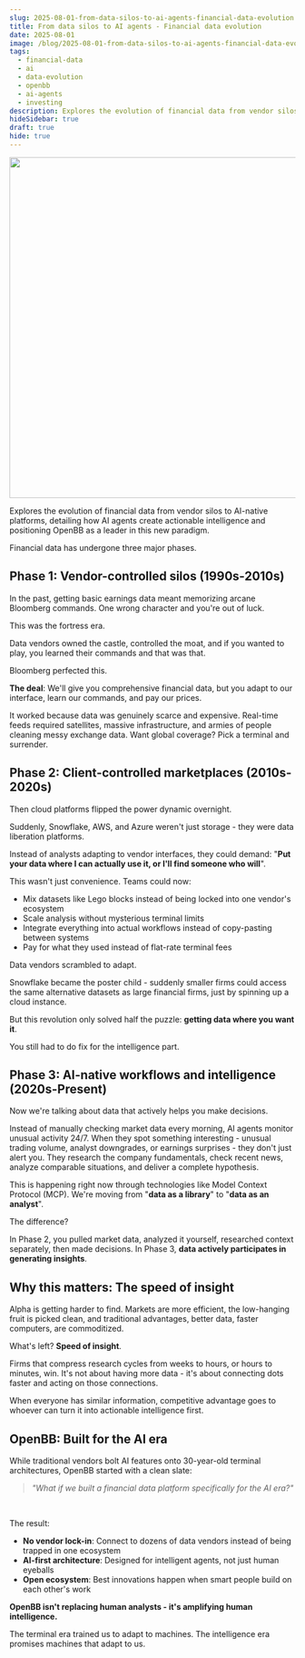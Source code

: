 ```yaml
---
slug: 2025-08-01-from-data-silos-to-ai-agents-financial-data-evolution
title: From data silos to AI agents - Financial data evolution
date: 2025-08-01
image: /blog/2025-08-01-from-data-silos-to-ai-agents-financial-data-evolution
tags:
  - financial-data
  - ai
  - data-evolution
  - openbb
  - ai-agents
  - investing
description: Explores the evolution of financial data from vendor silos to AI-native platforms, detailing how AI agents create actionable intelligence and positioning OpenBB as a leader in this new paradigm.
hideSidebar: true
draft: true
hide: true
---
```


<p align="center">
    <img width="600" src="/blog/
    2025-08-01-from-data-silos-to-ai-agents-financial-data-evolution.png" />
</p>

Explores the evolution of financial data from vendor silos to AI-native platforms, detailing how AI agents create actionable intelligence and positioning OpenBB as a leader in this new paradigm.

<!-- truncate -->

<div style={{borderTop: '1px solid #0088CC', margin: '1.5em 0'}} />

Financial data has undergone three major phases.

## Phase 1: Vendor-controlled silos (1990s-2010s)

In the past, getting basic earnings data meant memorizing arcane Bloomberg commands. One wrong character and you're out of luck.

This was the fortress era.

Data vendors owned the castle, controlled the moat, and if you wanted to play, you learned their commands and that was that.

Bloomberg perfected this.

**The deal**: We'll give you comprehensive financial data, but you adapt to our interface, learn our commands, and pay our prices.

It worked because data was genuinely scarce and expensive. Real-time feeds required satellites, massive infrastructure, and armies of people cleaning messy exchange data. Want global coverage? Pick a terminal and surrender.

## Phase 2: Client-controlled marketplaces (2010s-2020s)

Then cloud platforms flipped the power dynamic overnight.

Suddenly, Snowflake, AWS, and Azure weren't just storage - they were data liberation platforms.

Instead of analysts adapting to vendor interfaces, they could demand: "**Put your data where I can actually use it, or I'll find someone who will**".

This wasn't just convenience. Teams could now:

- Mix datasets like Lego blocks instead of being locked into one vendor's ecosystem
- Scale analysis without mysterious terminal limits
- Integrate everything into actual workflows instead of copy-pasting between systems
- Pay for what they used instead of flat-rate terminal fees

Data vendors scrambled to adapt.

Snowflake became the poster child - suddenly smaller firms could access the same alternative datasets as large financial firms, just by spinning up a cloud instance.

But this revolution only solved half the puzzle: **getting data where you want it**.

You still had to do fix for the intelligence part.

## Phase 3: AI-native workflows and intelligence (2020s-Present)

Now we're talking about data that actively helps you make decisions.

Instead of manually checking market data every morning, AI agents monitor unusual activity 24/7. When they spot something interesting - unusual trading volume, analyst downgrades, or earnings surprises - they don't just alert you. They research the company fundamentals, check recent news, analyze comparable situations, and deliver a complete hypothesis.

This is happening right now through technologies like Model Context Protocol (MCP). We're moving from "**data as a library**" to "**data as an analyst**".

The difference?

In Phase 2, you pulled market data, analyzed it yourself, researched context separately, then made decisions. In Phase 3, **data actively participates in generating insights**.

## Why this matters: The speed of insight

Alpha is getting harder to find. Markets are more efficient, the low-hanging fruit is picked clean, and traditional advantages, better data, faster computers, are commoditized.

What's left? **Speed of insight**.

Firms that compress research cycles from weeks to hours, or hours to minutes, win. It's not about having more data - it's about connecting dots faster and acting on those connections.

When everyone has similar information, competitive advantage goes to whoever can turn it into actionable intelligence first.


## OpenBB: Built for the AI era

While traditional vendors bolt AI features onto 30-year-old terminal architectures, OpenBB started with a clean slate:

> _"What if we built a financial data platform specifically for the AI era?"_

<br />

The result:

- **No vendor lock-in**: Connect to dozens of data vendors instead of being trapped in one ecosystem
- **AI-first architecture**: Designed for intelligent agents, not just human eyeballs
- **Open ecosystem**: Best innovations happen when smart people build on each other's work

**OpenBB isn't replacing human analysts - it's amplifying human intelligence.**

The terminal era trained us to adapt to machines. The intelligence era promises machines that adapt to us.
